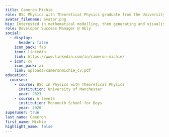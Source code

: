 ```yaml
---
title: Cameron Michie
role: BSc Physics with Theoretical Physics graduate from the University of Manchester
avatar_filename: avatar.png
bio: Interested in mathematical modelling, then generating and visualising data.
role: Developer Success Manager @ Ably
social:
  - display:
      header: false
    icon_pack: fab
    icon: linkedin
    link: https://www.linkedin.com/in/cameron-michie/
  - icon: cv
    icon_pack: ai
    link: uploads/cameronmichie_cv.pdf
education:
  courses:
    - course: BSc in Physics with Theoretical Physics
      institution: University of Manchester
      year: 2023
    - course: A levels
      institution: Monmouth School for Boys
      year: 2020
superuser: true
last_name: Cameron
first_name: Michie
highlight_name: false
---
```


